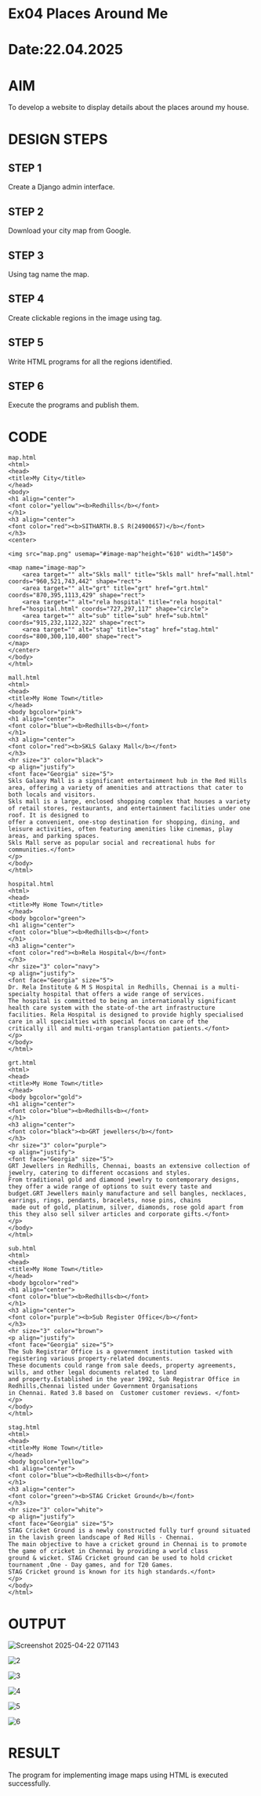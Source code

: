 # Ex04 Places Around Me
# Date:22.04.2025
# AIM
To develop a website to display details about the places around my house.

# DESIGN STEPS
## STEP 1
Create a Django admin interface.

## STEP 2
Download your city map from Google.

## STEP 3
Using <map> tag name the map.

## STEP 4
Create clickable regions in the image using <area> tag.

## STEP 5
Write HTML programs for all the regions identified.

## STEP 6
Execute the programs and publish them.

# CODE
```
map.html
<html>
<head>
<title>My City</title>
</head>
<body>
<h1 align="center">
<font color="yellow"><b>Redhills</b></font>
</h1>
<h3 align="center">
<font color="red"><b>SITHARTH.B.S R(24900657)</b></font>
</h3>
<center>

<img src="map.png" usemap="#image-map"height="610" width="1450">

<map name="image-map">
    <area target="" alt="Skls mall" title="Skls mall" href="mall.html" coords="960,521,743,442" shape="rect">
    <area target="" alt="grt" title="grt" href="grt.html" coords="870,395,1113,429" shape="rect">
    <area target="" alt="rela hospital" title="rela hospital" href="hospital.html" coords="727,297,117" shape="circle">
    <area target="" alt="sub" title="sub" href="sub.html" coords="915,232,1122,322" shape="rect">
    <area target="" alt="stag" title="stag" href="stag.html" coords="800,300,110,400" shape="rect">
</map>
</center>
</body>
</html>

mall.html
<html>
<head>
<title>My Home Town</title>
</head>
<body bgcolor="pink">
<h1 align="center">
<font color="blue"><b>Redhills<b></font>
</h1>
<h3 align="center">
<font color="red"><b>SKLS Galaxy Mall</b></font>
</h3>
<hr size="3" color="black">
<p align="justify">
<font face="Georgia" size="5">
Skls Galaxy Mall is a significant entertainment hub in the Red Hills area, offering a variety of amenities and attractions that cater to both locals and visitors.
Skls mall is a large, enclosed shopping complex that houses a variety of retail stores, restaurants, and entertainment facilities under one roof. It is designed to 
offer a convenient, one-stop destination for shopping, dining, and leisure activities, often featuring amenities like cinemas, play areas, and parking spaces. 
Skls Mall serve as popular social and recreational hubs for communities.</font>
</p>
</body>
</html>

hospital.html
<html>
<head>
<title>My Home Town</title>
</head>
<body bgcolor="green">
<h1 align="center">
<font color="blue"><b>Redhills<b></font>
</h1>
<h3 align="center">
<font color="red"><b>Rela Hospital</b></font>
</h3>
<hr size="3" color="navy">
<p align="justify">
<font face="Georgia" size="5">
Dr. Rela Institute & M S Hospital in Redhills, Chennai is a multi-specialty hospital that offers a wide range of services.
The hospital is committed to being an internationally significant health care system with the state-of-the art infrastructure
facilities. Rela Hospital is designed to provide highly specialised care in all specialties with special focus on care of the 
critically ill and multi-organ transplantation patients.</font>
</p>
</body>
</html>

grt.html
<html>
<head>
<title>My Home Town</title>
</head>
<body bgcolor="gold">
<h1 align="center">
<font color="blue"><b>Redhills<b></font>
</h1>
<h3 align="center">
<font color="black"><b>GRT jewellers</b></font>
</h3>
<hr size="3" color="purple">
<p align="justify">
<font face="Georgia" size="5">
GRT Jewellers in Redhills, Chennai, boasts an extensive collection of jewelry, catering to different occasions and styles. 
From traditional gold and diamond jewelry to contemporary designs, they offer a wide range of options to suit every taste and 
budget.GRT Jewellers mainly manufacture and sell bangles, necklaces, earrings, rings, pendants, bracelets, nose pins, chains
 made out of gold, platinum, silver, diamonds, rose gold apart from this they also sell silver articles and corporate gifts.</font>
</p>
</body>
</html>

sub.html
<html>
<head>
<title>My Home Town</title>
</head>
<body bgcolor="red">
<h1 align="center">
<font color="blue"><b>Redhills<b></font>
</h1>
<h3 align="center">
<font color="purple"><b>Sub Register Office</b></font>
</h3>
<hr size="3" color="brown">
<p align="justify">
<font face="Georgia" size="5">
The Sub Registrar Office is a government institution tasked with registering various property-related documents. 
These documents could range from sale deeds, property agreements, wills, and other legal documents related to land 
and property.Established in the year 1992, Sub Registrar Office in Redhills,Chennai listed under Government Organisations 
in Chennai. Rated 3.8 based on  Customer customer reviews. </font>
</p>
</body>
</html>

stag.html
<html>
<head>
<title>My Home Town</title>
</head>
<body bgcolor="yellow">
<h1 align="center">
<font color="blue"><b>Redhills<b></font>
</h1>
<h3 align="center">
<font color="green"><b>STAG Cricket Ground</b></font>
</h3>
<hr size="3" color="white">
<p align="justify">
<font face="Georgia" size="5">
STAG Cricket Ground is a newly constructed fully turf ground situated in the lavish green landscape of Red Hills - Chennai.
The main objective to have a cricket ground in Chennai is to promote the game of cricket in Chennai by providing a world class 
ground & wicket. STAG Cricket ground can be used to hold cricket tournament ,One - Day games, and for T20 Games. 
STAG Cricket ground is known for its high standards.</font>
</p>
</body>
</html>
```
# OUTPUT
![Screenshot 2025-04-22 071143](https://github.com/user-attachments/assets/1897fe2a-3177-42f0-8cca-b037bccb0d79)

![2](https://github.com/user-attachments/assets/a2627267-62be-4e35-8895-28fa21fa9483)

![3](https://github.com/user-attachments/assets/7cb20b7e-c0f3-4b58-a604-f359bc2aa978)

![4](https://github.com/user-attachments/assets/c249cba7-3516-454e-b6c8-e18a5152c0c3)

![5](https://github.com/user-attachments/assets/e48b047f-7174-4805-8670-47e7e037c1ae)

![6](https://github.com/user-attachments/assets/6fec327e-8d0c-40c3-9da3-00be41f10d50)

# RESULT
The program for implementing image maps using HTML is executed successfully.
